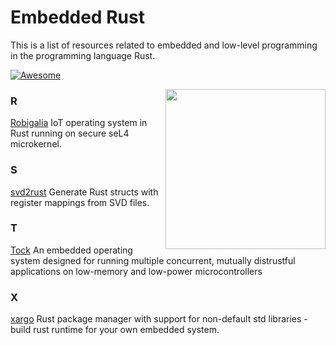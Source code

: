 # Embedded Rust

This is a list of resources related to embedded and low-level programming in the programming language Rust.

[![Awesome](https://awesome.re/badge.svg)](https://awesome.re)



[<img src="https://rawgit.com/berkus/awesome-embedded-rust/master/rust-embedded-logo-256x256.png" align="right" width="256">](http://www.rust-embedded.org)



### R

[Robigalia](https://robigalia.org) IoT operating system in Rust running on secure seL4 microkernel.

### S

[svd2rust](https://github.com/japaric/svd2rust) Generate Rust structs with register mappings from SVD files.

### T

[Tock](https://www.tockos.org) An embedded operating system designed for running multiple concurrent, mutually distrustful applications on low-memory and low-power microcontrollers
### X

[xargo](https://github.com/japaric/xargo) Rust package manager with support for non-default std libraries - build rust runtime for your own embedded system.